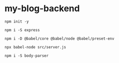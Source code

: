 # my-blog-backend
```console
npm init -y
```
```console
npm i -S express
```
```console
npm i -D @babel/core @babel/node @babel/preset-env
```
```console
npx babel-node src/server.js
```
```console
npm i -S body-parser
```
